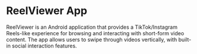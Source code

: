 # ReelViewer App
 ReelViewer is an Android application that provides a TikTok/Instagram Reels-like experience for browsing and interacting with short-form video content. The app allows users to swipe through videos vertically, with built-in social interaction features.
